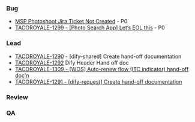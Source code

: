 ### Bug
- [MSP Photoshoot Jira Ticket Not Created](https://godaddy-corp.atlassian.net/browse/WAFFLE-3170) - P0
- [TACOROYALE-1299 - [Photo Search App] Let’s EOL this](https://godaddy-corp.atlassian.net/browse/TACOROYALE-1299) - P0

### Lead
- [TACOROYALE-1290](https://godaddy-corp.atlassian.net/browse/TACOROYALE-1290) - [dify-shared] Create hand-off documentation
- [TACOROYALE-1292](https://godaddy-corp.atlassian.net/browse/TACOROYALE-1292) Dify Header Hand off doc 
- [TACOROYALE-1309 - [WOS] Auto-renew flow (ITC indicator) hand-off doc'n](https://godaddy-corp.atlassian.net/browse/TACOROYALE-1309)
- [TACOROYALE-1291 - [dify-request] Create hand-off documentation](https://godaddy-corp.atlassian.net/browse/TACOROYALE-1291)

### Review

### QA
